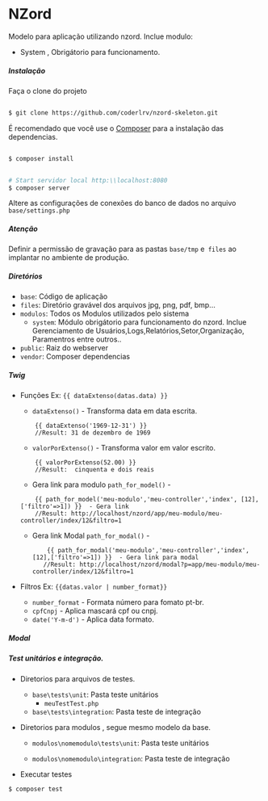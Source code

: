 # NZord

Modelo para aplicação utilizando nzord. 
Inclue modulo: 
   - System , Obrigátorio para funcionamento.

##### Instalação 

Faça o clone do projeto

```bash

$ git clone https://github.com/coderlrv/nzord-skeleton.git

```

É recomendado que você use o [Composer](https://getcomposer.org/) para a instalação das dependencias.

```bash

$ composer install


# Start servidor local http:\\localhost:8080
$ composer server

```




Altere as configurações de conexões do banco de dados no arquivo `base/settings.php`

#####  Atenção

Definir a permissão de gravação para as pastas `base/tmp` e` files` ao implantar no ambiente de produção.


##### Diretórios
* `base`: Código de aplicação
* `files`: Diretório gravável dos arquivos jpg, png, pdf, bmp...
* `modulos`: Todos os Modulos utilizados pelo sistema
    - `system`: Módulo obrigátorio para funcionamento do nzord. Inclue Gerenciamento de Usuários,Logs,Relatórios,Setor,Organização, Paramentros entre outros..
* `public`: Raiz do webserver
* `vendor`: Composer dependencias


##### Twig
- Funções  Ex: `{{ dataExtenso(datas.data) }}`
    * `dataExtenso()` - Transforma data em data escrita.
    ```twig
        {{ dataExtenso('1969-12-31') }}
        //Result: 31 de dezembro de 1969
    ```
    * `valorPorExtenso()` - Transforma valor em valor escrito.
    ```twig
        {{ valorPorExtenso(52.00) }}
        //Result:  cinquenta e dois reais 
    ```
    * Gera link para modulo  `path_for_model()` -
    ```twig
        {{ path_for_model('meu-modulo','meu-controller','index', [12],['filtro'=>1]) }}  - Gera link
        //Result: http://localhost/nzord/app/meu-modulo/meu-controller/index/12&filtro=1
    ```
    *  Gera link Modal `path_for_modal()` - 
        ```twig
            {{ path_for_modal('meu-modulo','meu-controller','index', [12],['filtro'=>1]) }}  - Gera link para modal
           //Result: http://localhost/nzord/modal?p=app/meu-modulo/meu-controller/index/12&filtro=1
        ```

- Filtros Ex: `{{datas.valor | number_format}}`
    * `number_format` - Formata número para fomato pt-br.
    * `cpfCnpj` - Aplica mascará cpf ou cnpj.
    * `date('Y-m-d')` - Aplica data formato.


##### Modal
    


##### Test unitários e integração.
*  Diretorios para arquivos de testes.
    -   `base\tests\unit`: Pasta teste unitários
        - `meuTestTest.php`
    -   `base\tests\integration`: Pasta teste de integração

* Diretorios para modulos , segue mesmo modelo da base.
    - `modulos\nomemodulo\tests\unit`: Pasta teste unitários
       
    - `modulos\nomemodulo\integration`: Pasta teste de integração

* Executar testes
```bash
$ composer test
```